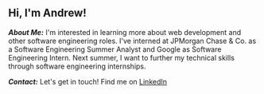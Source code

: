 ## Hi, I'm Andrew!

***About Me:***
I'm interested in learning more about web development and other software engineering roles. I've interned at JPMorgan Chase & Co. as a Software Engineering Summer Analyst and Google as Software Engineering Intern. Next summer, I want to further my technical skills through software engineering internships.


***Contact:***
Let's get in touch! Find me on [LinkedIn](https://www.linkedin.com/in/andrew-santoyo/)
<!--
**andrewsantoyo/andrewsantoyo** is a ✨ _special_ ✨ repository because its `README.md` (this file) appears on your GitHub profile.

Here are some ideas to get you started:

- 🔭 I’m currently working on ...
- 🌱 I’m currently learning ...
- 👯 I’m looking to collaborate on ...
- 🤔 I’m looking for help with ...
- 💬 Ask me about ...
- 📫 How to reach me: ...
- 😄 Pronouns: ...
- ⚡ Fun fact: ...
-->
